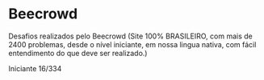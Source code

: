 # Beecrowd

Desafios realizados pelo Beecrowd (Site 100% BRASILEIRO, com mais de 2400 problemas, desde o nível iniciante, em nossa lingua nativa, com fácil entendimento do que deve ser realizado.)

Iniciante 16/334
